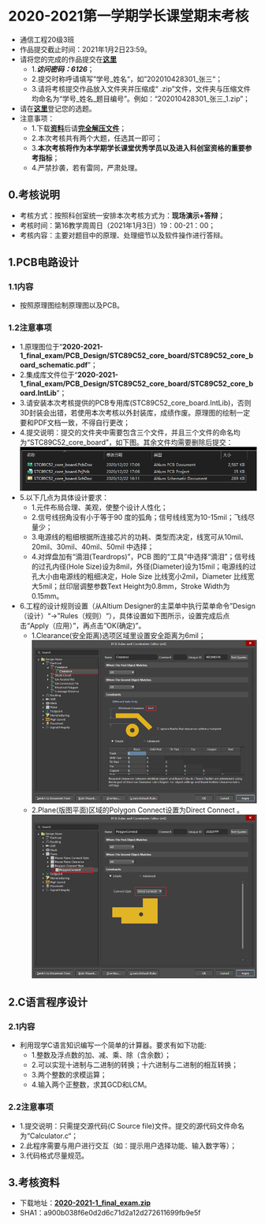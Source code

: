 # 2020-2021第一学期学长课堂期末考核

- 通信工程20级3班
- 作品提交截止时间：2021年1月2日23:59。
- 请将您的完成的作品提交在[**这里**](https://wss.pet/s/4aau43tl75a)
  - 1.***访问密码：6126***；
  - 2.提交时称呼请填写”学号_姓名“，如”202010428301_张三“；
  - 3.请将考核提交作品放入文件夹并压缩成“ .zip”文件，文件夹与压缩文件均命名为“学号_姓名_题目编号”。例如：“202010428301_张三_1.zip”；
- 请在[**这里**](https://www.wjx.cn/jq/102355463.aspx)登记您的选题。
- 注意事项：
  - 1.下载[**资料**](#3考核资料)后请[**完全解压文件**](../../06_PCB_Design-Lesson5/README.md/####注意事项)；
  - 2.本次考核共有两个大题，任选其一即可；
  - 3.**本次考核将作为本学期学长课堂优秀学员以及进入科创室资格的重要参考指标**；
  - 4.严禁抄袭，若有雷同，严肃处理。

## 0.考核说明

- 考核方式：按照科创室统一安排本次考核方式为：**现场演示+答辩**；
- 考核时间：第16教学周周日（2021年1月3日）19：00-21：00；
- 考核内容：主要对题目中的原理、处理细节以及软件操作进行答辩。

## 1.PCB电路设计

### 1.1内容

- 按照原理图绘制原理图以及PCB。

### 1.2注意事项

- 1.原理图位于“**2020-2021-1_final_exam/PCB_Design/STC89C52_core_board/STC89C52_core_board_schematic.pdf**”；
- 2.集成库文件位于“**2020-2021-1_final_exam/PCB_Design/STC89C52_core_board/STC89C52_core_board.IntLib**”；
- 3.请安装本次考核提供的PCB专用库(STC89C52_core_board.IntLib)，否则3D封装会出错，若使用本次考核以外封装库，成绩作废。原理图的绘制一定要和PDF文档一致，不得自行更改；
- 4.提交说明：提交的文件夹中需要包含三个文件，并且三个文件的命名均为“STC89C52_core_board”，如下图。其余文件均需要删除后提交：
![3_fiels](data/img/2020-12-22_16-25-57_img.png)
- 5.以下几点为具体设计要求：
  - 1.元件布局合理、美观，使整个设计人性化；
  - 2.信号线拐角没有小于等于90 度的弧角；信号线线宽为10-15mil；飞线尽量少；
  - 3.电源线的粗细根据所连接芯片的功耗、类型而决定，线宽可从10mil、20mil、30mil、40mil、50mil 中选择；
  - 4.对焊盘加有“滴泪(Teardrops)”，PCB 图的“工具”中选择“滴泪”；信号线的过孔内径(Hole Size)设为8mil，外径(Diameter)设为15mil；电源线的过孔大小由电源线的粗细决定，Hole Size 比线宽小2mil，Diameter 比线宽大5mil；丝印层调整参数Text Height为0.8mm，Stroke Width为0.15mm。
- 6.工程的设计规则设置（从Altium Designer的主菜单中执行菜单命令”Design（设计）“->”Rules（规则）“），具体设置如下图所示，设置完成后点击“Apply（应用）”，再点击“OK(确定)”。
  - 1.Clearance(安全距离)选项区域里设置安全距离为6mil；
![Clearance](data/img/2020-12-22_16-30-40_PCB_Rules_and_Constraints_Editor.png)
  - 2.Plane(版图平面)区域的Polygon Connect设置为Direct Connect 。
![Polygon Connect](data/img/2020-12-22_16-31-31_PCB_Rules_and_Constraints_Editor.png)

## 2.C语言程序设计

### 2.1内容

- 利用现学C语言知识编写一个简单的计算器。要求有如下功能:
  - 1.整数及浮点数的加、减、乘、除（含余数）；
  - 2.可以实现十进制与二进制的转换；十六进制与二进制的相互转换；
  - 3.两个整数的求模运算；
  - 4.输入两个正整数，求其GCD和LCM。

### 2.2注意事项

- 1.提交说明：只需提交源代码(C Source file)文件。提交的源代码文件命名为“Calculator.c“；
- 2.此程序需要与用户进行交互（如：提示用户选择功能、输入数字等）；
- 3.代码格式尽量规范。

## 3.考核资料

- 下载地址：[**2020-2021-1_final_exam.zip**](https://cs-ans.chaoxing.com/download/85e7a065556f6a67ee73c080250a60cb)
- SHA1：a900b038f6e0d2d6c71d2a12d272611699fb9e5f
